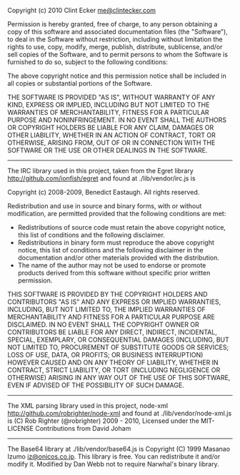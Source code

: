 Copyright (c) 2010 Clint Ecker <me@clintecker.com>

Permission is hereby granted, free of charge, to any person obtaining a copy
of this software and associated documentation files (the "Software"), to deal
in the Software without restriction, including without limitation the rights
to use, copy, modify, merge, publish, distribute, sublicense, and/or sell
copies of the Software, and to permit persons to whom the Software is
furnished to do so, subject to the following conditions:

The above copyright notice and this permission notice shall be included in
all copies or substantial portions of the Software.

THE SOFTWARE IS PROVIDED "AS IS", WITHOUT WARRANTY OF ANY KIND, EXPRESS OR
IMPLIED, INCLUDING BUT NOT LIMITED TO THE WARRANTIES OF MERCHANTABILITY,
FITNESS FOR A PARTICULAR PURPOSE AND NONINFRINGEMENT. IN NO EVENT SHALL THE
AUTHORS OR COPYRIGHT HOLDERS BE LIABLE FOR ANY CLAIM, DAMAGES OR OTHER
LIABILITY, WHETHER IN AN ACTION OF CONTRACT, TORT OR OTHERWISE, ARISING FROM,
OUT OF OR IN CONNECTION WITH THE SOFTWARE OR THE USE OR OTHER DEALINGS IN
THE SOFTWARE.

-------------------------------------------------------------------

The IRC library used in this project, taken from the Egret library
<http://github.com/ionfish/egret> and found at ./lib/vendor/irc.js is

Copyright (c) 2008-2009, Benedict Eastaugh. All rights reserved.

Redistribution and use in source and binary forms, with or without modification, are permitted provided that the following conditions are met:

* Redistributions of source code must retain the above copyright notice, this list of conditions and the following disclaimer.
* Redistributions in binary form must reproduce the above copyright notice, this list of conditions and the following disclaimer in the documentation and/or other materials provided with the distribution.
* The name of the author may not be used to endorse or promote products derived from this software without specific prior written permission.

THIS SOFTWARE IS PROVIDED BY THE COPYRIGHT HOLDERS AND CONTRIBUTORS "AS IS" AND ANY EXPRESS OR IMPLIED WARRANTIES, INCLUDING, BUT NOT LIMITED TO, THE IMPLIED WARRANTIES OF MERCHANTABILITY AND FITNESS FOR A PARTICULAR PURPOSE ARE DISCLAIMED. IN NO EVENT SHALL THE COPYRIGHT OWNER OR CONTRIBUTORS BE LIABLE FOR ANY DIRECT, INDIRECT, INCIDENTAL, SPECIAL, EXEMPLARY, OR CONSEQUENTIAL DAMAGES (INCLUDING, BUT NOT LIMITED TO, PROCUREMENT OF SUBSTITUTE GOODS OR SERVICES; LOSS OF USE, DATA, OR PROFITS; OR BUSINESS INTERRUPTION) HOWEVER CAUSED AND ON ANY THEORY OF LIABILITY, WHETHER IN CONTRACT, STRICT LIABILITY, OR TORT (INCLUDING NEGLIGENCE OR OTHERWISE) ARISING IN ANY WAY OUT OF THE USE OF THIS SOFTWARE, EVEN IF ADVISED OF THE POSSIBILITY OF SUCH DAMAGE.

-------------------------------------------------------------------

The XML parsing library used in this project, node-xml
<http://github.com/robrighter/node-xml> and found at ./lib/vendor/node-xml.js is (C) Rob Righter (@robrighter) 2009 - 2010, Licensed under the MIT-LICENSE Contributions from David Joham

-------------------------------------------------------------------

The Base64 library at ./lib/vendor/base64.js is Copyright (C) 1999 Masanao Izumo <iz@onicos.co.jp>. This library is free.  You can redistribute it and/or modify it. Modified by Dan Webb not to require Narwhal's binary library.
